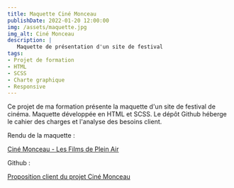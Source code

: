 ```yaml
---
title: Maquette Ciné Monceau
publishDate: 2022-01-20 12:00:00
img: /assets/maquette.jpg
img_alt: Ciné Monceau
description: | 
   Maquette de présentation d'un site de festival
tags:
- Projet de formation
- HTML
- SCSS
- Charte graphique
- Responsive
---
```


Ce projet de ma formation présente la maquette d'un site de festival de cinéma.
Maquette développée en HTML et SCSS. Le dépôt Github héberge le cahier des charges et l'analyse des besoins client.

Rendu de la maquette :

<a href="https://www.sebdru.fr/filmspleinair/" target="_blank">Ciné Monceau - Les Films de Plein Air</a>

Github :

<a href="https://github.com/sebzz07/P3" target="_blank">Proposition client du projet Ciné Monceau</a>


